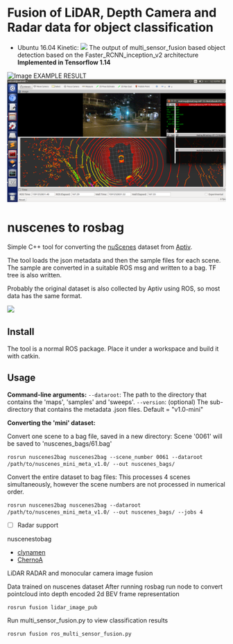 # Fusion of LiDAR, Depth Camera and Radar data for object classification

 - Ubuntu 16.04 Kinetic: ![](https://github.com/clynamen/nuscenes2bag/workflows/ubuntu_1604_kinetic/badge.svg)
The output of multi_sensor_fusion based object detection based on the Faster_RCNN_inception_v2 architecture
<br>**Implemented in Tensorflow 1.14**

![Image EXAMPLE RESULT](https://github.com/Matnay/KPIT_Fusion_Object_Detection_DL/blob/master/Screenshot%20from%202020-06-22%2015-14-01.png)
![Image EXAMPLE RESULT](https://github.com/Matnay/KPIT_Deep_Learning/blob/master/Screenshot%20from%202020-06-04%2012-10-31.png)
# nuscenes to rosbag
Simple C++ tool for converting the [nuScenes](https://www.nuscenes.org/) dataset from [Aptiv](https://www.aptiv.com).

The tool loads the json metadata and then the sample files for each scene. The sample are converted in a suitable ROS msg and written to a bag. TF tree is also written.

Probably the original dataset is also collected by Aptiv using ROS, so most data has the same format.

![](images/ros_preview.png)

## Install
The tool is a normal ROS package. Place it under a workspace and build it with catkin.

## Usage

**Command-line arguments:**
`--dataroot`: The path to the directory that contains the 'maps', 'samples' and 'sweeps'.
`--version`: (optional) The sub-directory that contains the metadata .json files. Default = "v1.0-mini"


**Converting the 'mini' dataset:**

Convert one scene to a bag file, saved in a new directory:
Scene '0061' will be saved to 'nuscenes_bags/61.bag'
```
rosrun nuscenes2bag nuscenes2bag --scene_number 0061 --dataroot /path/to/nuscenes_mini_meta_v1.0/ --out nuscenes_bags/
```


Convert the entire dataset to bag files:
This processes 4 scenes simultaneously, however the scene numbers are not processed in numerical order.
```
rosrun nuscenes2bag nuscenes2bag --dataroot /path/to/nuscenes_mini_meta_v1.0/ --out nuscenes_bags/ --jobs 4
```
- [ ] Radar support

nuscenestobag
 - [clynamen](https://github.com/clynamen/)
 - [ChernoA](https://github.com/ChernoA)

LiDAR RADAR and monocular camera image fusion

Data trained on nuscenes dataset
After running rosbag run node to convert pointcloud into depth encoded 2d BEV frame representation 

```
rosrun fusion lidar_image_pub
```

Run multi_sensor_fusion.py to view classification results
```
rosrun fusion ros_multi_sensor_fusion.py
```
